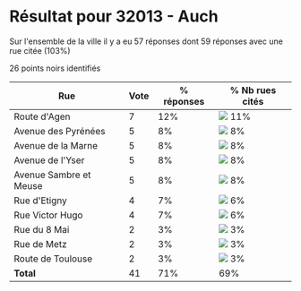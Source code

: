 # Résultat pour 32013 - Auch

Sur l'ensemble de la ville il y a eu 57 réponses dont 59 réponses avec une rue citée (103%)

26 points noirs identifiés

| Rue | Vote | % réponses | % Nb rues cités|
|-----|------|------------|----------------|
| Route d'Agen | 7 | 12% | <img src="../../img/bar_11.gif" />&nbsp;11%|
| Avenue des Pyrénées | 5 | 8% | <img src="../../img/bar_8.gif" />&nbsp;8%|
| Avenue de la Marne | 5 | 8% | <img src="../../img/bar_8.gif" />&nbsp;8%|
| Avenue de l'Yser | 5 | 8% | <img src="../../img/bar_8.gif" />&nbsp;8%|
| Avenue Sambre et Meuse | 5 | 8% | <img src="../../img/bar_8.gif" />&nbsp;8%|
| Rue d'Etigny | 4 | 7% | <img src="../../img/bar_6.gif" />&nbsp;6%|
| Rue Victor Hugo | 4 | 7% | <img src="../../img/bar_6.gif" />&nbsp;6%|
| Rue du 8 Mai | 2 | 3% | <img src="../../img/bar_3.gif" />&nbsp;3%|
| Rue de Metz | 2 | 3% | <img src="../../img/bar_3.gif" />&nbsp;3%|
| Route de Toulouse | 2 | 3% | <img src="../../img/bar_3.gif" />&nbsp;3%|
| **Total** | 41 | 71% | 69%|
